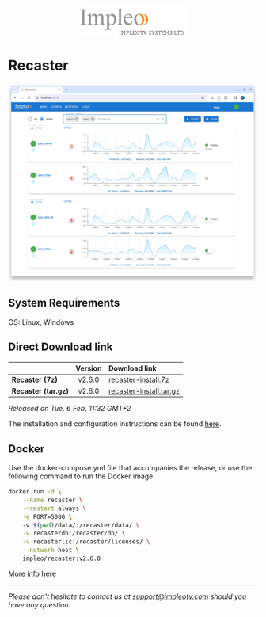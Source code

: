 
<div align="center">
  <a >
    <img src="images/impleo_logo.png" alt="Logo" >
  </a>
</div>

# Recaster

![Recaster](images/recaster-main-sm.png)  


## System Requirements

OS: Linux, Windows


## Direct Download link

|          | Version             | Download link                                                           | 
|:---------|:-------------------:|:------------------------------------------------------------------------|
| **Recaster (7z)** |  v2.6.0 | [recaster-install.7z](https://github.com/impleotv/recaster-release/releases/download/v2.6.0/recaster-install.7z)  | 
| **Recaster (tar.gz)** |  v2.6.0 | [recaster-install.tar.gz](https://github.com/impleotv/recaster-release/releases/download/v2.6.0/recaster-install.tar.gz)  | 

*Released on Tue, 6 Feb, 11:32 GMT+2*


The installation and configuration instructions can be found [here](https://impleotv.com/content/recaster/help/).



## Docker

Use the docker-compose.yml file that accompanies the release, or use the following command to run the Docker image:

```sh
docker run -d \
    --name recaster \
    --restart always \
    -e PORT=5000 \  
    -v $(pwd)/data/:/recaster/data/ \
    -v recasterdb:/recaster/db/ \
    -v recasterlic:/recaster/licenses/ \
    --network host \
    impleo/recaster:v2.6.0
```

More info [here](https://impleotv.com/content/recaster/help/user-guide/running-docker.html)


----  
*Please don't hesitate to contact us at support@impleotv.com should you have any question.*
